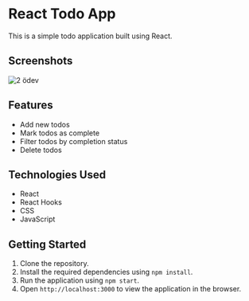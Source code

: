 # React Todo App

This is a simple todo application built using React.

## Screenshots
![2 ödev](https://user-images.githubusercontent.com/110597975/230157465-aa754601-c3dc-400f-952d-738151ffa115.png)

## Features

- Add new todos
- Mark todos as complete
- Filter todos by completion status
- Delete todos


## Technologies Used

- React
- React Hooks
- CSS
- JavaScript

## Getting Started

1. Clone the repository.
2. Install the required dependencies using `npm install`.
3. Run the application using `npm start`.
4. Open `http://localhost:3000` to view the application in the browser.




